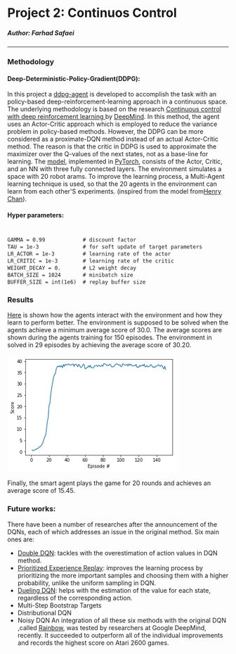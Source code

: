 # Project 2: Continuos Control
##### Author: Farhad Safaei
---
### Methodology
#### Deep-Deterministic-Policy-Gradient(DDPG):
In this project a [ddpg-agent](https://github.com/fsafaei/DeepRL-Udacity/blob/master/p2_continuous-control/ddpg_agent.py) is developed to accomplish the task with an policy-based deep-reinforcement-learning approach in a continuous space. The underlying methodology is based on the research [Continuous control with deep reinforcement learning ](https://arxiv.org/abs/1509.02971) by [DeepMind](https://deepmind.com/). In this method, the agent uses an Actor-Critic approach which is employed to reduce the variance problem in policy-based methods. However, the DDPG can be more considered as a proximate-DQN method instead of an actual Actor-Critic method. The reason is that the critic in DDPG is used to approximate the maximizer over the Q-values of the next states, not as a base-line for learning. The [model](https://github.com/fsafaei/DeepRL-Udacity/blob/master/p2_continuous-control/model.py), implemented in [PyTorch](https://pytorch.org/), consists of the Actor, Critic, and an NN with three fully connected layers. 
The environment simulates a space with 20 robot arams. To improve the learning process, a Multi-Agent learning technique is used, so that the 20 agents in the environment can learn from each other'S experiments. (inspired from the model from[Henry Chan](https://github.com/kinwo/deeprl-continuous-control)).

#### Hyper parameters:
#
    GAMMA = 0.99            # discount factor
	TAU = 1e-3              # for soft update of target parameters
	LR_ACTOR = 1e-3         # learning rate of the actor 
	LR_CRITIC = 1e-3        # learning rate of the critic
	WEIGHT_DECAY = 0.     	# L2 weight decay
	BATCH_SIZE = 1024       # minibatch size
	BUFFER_SIZE = int(1e6)  # replay buffer size
### Results
[Here](https://github.com/fsafaei/DeepRL-Udacity/blob/master/p2_continuous-control/Continuous_Control.ipynb) is shown how the agents interact with the environment and how they learn to perform better. The environment is supposed to be solved when the agents achieve a minimum average score of 30.0. The average scores are shown during the agents training for 150 episodes. The environment in solved in 29 episodes by achieving the average score of 30.20.

![Training Process](https://github.com/fsafaei/DeepRL-Udacity/blob/master/p2_continuous-control/Continuous%20Control.png)

Finally, the smart agent plays the game for 20 rounds and achieves an average score of 15.45.

### Future works:
There have been a number of researches after the announcement of the DQNs, each of which addresses an issue in the original method. Six main ones are:
- [Double DQN](https://arxiv.org/abs/1509.06461): tackles with the overestimation of action values in DQN method.
- [Prioritized Experience Replay](https://arxiv.org/abs/1511.05952): improves the learning process by prioritizing the more important samples and choosing them with a higher probability, unlike the uniform sampling in DQN.
- [Dueling DQN](https://arxiv.org/abs/1511.06581): helps with the estimation of the value for each state, regardless of the corresponding action.
- Multi-Step Bootstrap Targets
- Distributional DQN
- Noisy DQN
An integration of all these six methods with the original DQN ,called
[Rainbow](https://arxiv.org/abs/1710.02298), was tested by researchers at Google DeepMind, recently. It succeeded to outperform all of the individual improvements and records the highest score on Atari 2600 games.
